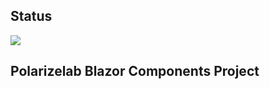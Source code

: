 ## Status
![](https://github.com/Polarizelab/Blazor.Components/workflows/.NET%20Core%20Build/badge.svg?branch=master)

## Polarizelab Blazor Components Project 
